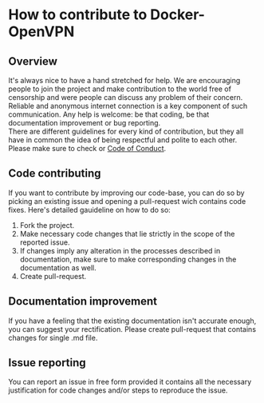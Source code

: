 # How to contribute to Docker-OpenVPN

## Overview
It's always nice to have a hand stretched for help. We are encouraging people to join the project and make contribution
to the world free of censorship and were people can discuss any problem of their concern. Reliable and anonymous internet
connection is a key component of such communication. Any help is welcome: be that coding, be that documentation improvement
or bug reporting.<br>
There are different guidelines for every kind of contribution, but they all have in common the idea of being respectful
and polite to each other. Please make sure to check or [Code of Conduct](https://github.com/alekslitvinenk/docker-openvpn/blob/master/CODE_OF_CONDUCT.md).

## Code contributing
If you want to contribute by improving our code-base, you can do so by picking an existing issue and opening a pull-request
wich contains code fixes. Here's detailed gauideline on how to do so:
1. Fork the project.
2. Make necessary code changes that lie strictly in the scope of the reported issue.
3. If changes imply any alteration in the processes described in documentation, make sure to make corresponding changes
in the documentation as well.
4. Create pull-request.

## Documentation improvement
If you have a feeling that the existing documentation isn't accurate enough, you can suggest your rectification.
Please create pull-request that contains changes for single .md file.

## Issue reporting
You can report an issue in free form provided it contains all the necessary justification for code changes and/or steps
to reproduce the issue.
